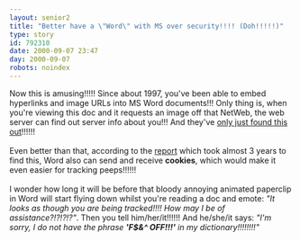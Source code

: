 ```yaml
---
layout: senior2
title: "Better have a \"Word\" with MS over security!!!! (Doh!!!!!)"
type: story
id: 792310
date: 2000-09-07 23:47
day: 2000-09-07
robots: noindex
---
```

Now this is amusing!!!!! Since about 1997, you've been able to embed hyperlinks and image URLs into MS Word documents!!! Only thing is, when you're viewing this doc and it requests an image off that NetWeb, the web server can find out server info about you!!! And they've <a href="http://www.infoworld.com/articles/hn/xml/00/08/31/000831hnwebbug.xml">only just found this out</a>!!!!!!<br/> <br/>Even better than that, according to the <a href="http://www.privacyfoundation.org/advisories/advWordBugs.html">report</a> which took almost 3 years to find this, Word also can send and receive <b>cookies</b>, which would make it even easier for tracking peeps!!!!!! <br/> <br/>I wonder how long it will be before that bloody annoying animated paperclip in Word will start flying down whilst you're reading a doc and emote: <i>"It looks as though you are being tracked!!!! How may I be of assistance?!?!?!?"</i>. Then you tell him/her/it!!!!!! And he/she/it says: <i>"I'm sorry, I do not have the phrase <b>'F$&amp;^ OFF!!!'</b> in my dictionary!!!!!!!!"</i>
